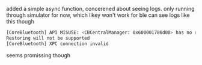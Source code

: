 added a simple async function, concerened about seeing logs.
only running through simulator for now, which likey won't work for ble
can see logs like this though

```bash
[CoreBluetooth] API MISUSE: <CBCentralManager: 0x600001786d00> has no restore identifier but the delegate implements the centralManager:willRestoreState: method.
Restoring will not be supported
[CoreBluetooth] XPC connection invalid
```

seems promissing though
